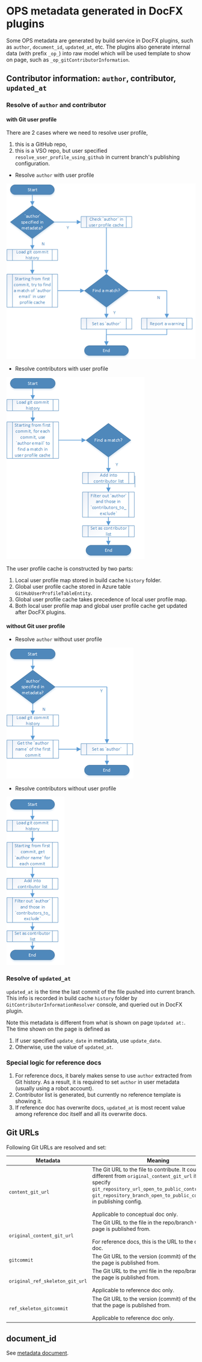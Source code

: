 # OPS metadata generated in DocFX plugins

Some OPS metadata are generated by build service in DocFX plugins, such as `author`, `document_id`, `updated_at`, etc. The plugins also generate internal data (with prefix `_op_`) into raw model which will be used template to show on page, such as `_op_gitContributorInformation`.

## Contributor information: `author`, contributor, `updated_at`
### Resolve of `author` and contributor
#### with Git user profile
There are 2 cases where we need to resolve user profile,

  1. this is a GitHub repo,
  2. this is a VSO repo, but user specified `resolve_user_profile_using_github` in current branch's publishing configuration.

* Resolve `author` with user profile

![resolve-author-with-user-profile](images/resolve-author-with-user-profile.png)

* Resolve contributors with user profile

![resolve-contributor-with-user-profile](images/resolve-contributor-with-user-profile.png)

The user profile cache is constructed by two parts:
  1. Local user profile map stored in build cache `history` folder.
  2. Global user profile cache stored in Azure table `GitHubUserProfileTableEntity`.
  3. Global user profile cache takes precedence of local user profile map.
  4. Both local user profile map and global user profile cache get updated after DocFX plugins.

#### without Git user profile
* Resolve `author` without user profile

![resolve-author-without-user-profile](images/resolve-author-without-user-profile.png)

* Resolve contributors without user profile

![resolve-contributor-without-user-profile](images/resolve-contributor-without-user-profile.png)

### Resolve of `updated_at`
`updated_at` is the time the last commit of the file pushed into current branch. This info is recorded in build cache `history` folder by `GitContributorInformationResolver` console, and queried out in DocFX plugin.

Note this metadata is different from what is shown on page `Updated at:`. The time shown on the page is defined as

1. If user specified `update_date` in metadata, use `update_date`.
2. Otherwise, use the value of `updated_at`.

### Special logic for reference docs
1. For reference docs, it barely makes sense to use `author` extracted from Git history. As a result, it is required to set `author` in user metadata (usually using a robot account).
2. Contributor list is generated, but currently no reference template is showing it.
3. If reference doc has overwrite docs, `updated_at` is most recent value among reference doc itself and all its overwrite docs.

## Git URLs
Following Git URLs are resolved and set:

| Metadata | Meaning | Example |
| -------- | ------- | ------- |
| `content_git_url` | The Git URL to the file to contribute. It could be different from `original_content_git_url` if user specify `git_repository_url_open_to_public_contributors` or `git_repository_branch_open_to_public_contributors` in publishing config.<br><br>Applicable to conceptual doc only. | https://github.com/Microsoft/azure-docs/blob/master/articles/networking/networking-overview.md |
| `original_content_git_url` | The Git URL to the file in the repo/branch where the page is published from.<br><br>For reference docs, this is the URL to the overwrite doc. | https://github.com/Microsoft/azure-docs-pr/blob/live/articles/networking/networking-overview.md |
| `gitcommit` | The Git URL to the version (commit) of the file that the page is published from. | https://github.com/Microsoft/azure-docs-pr/blob/853821989c4243b4320eddf2b29db4a7cb687c73/articles/networking/networking-overview.md |
| `original_ref_skeleton_git_url` | The Git URL to the yml file in the repo/branch where the page is published from.<br><br>Applicable to reference doc only. | https://github.com/Microsoft/openpublishing-test/blob/master/openpublishing/test/reference/System.Action.yml |
| `ref_skeleton_gitcommit` | The Git URL to the version (commit) of the yml file that the page is published from.<br><br>Applicable to reference doc only. | https://github.com/Microsoft/openpublishing-test/blob/70e33c8f94e2cda6ebe2584ac5f13d44f19911d6/openpublishing/test/reference/System.Action.yml |
 
## document_id
See [metadata document](..\partnerdocs\metadata.md#21-unique-identifier-for-a-content).
